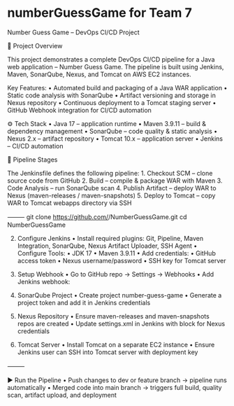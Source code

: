# numberGuessGame for Team 7
Number Guess Game – DevOps CI/CD Project

📌 Project Overview

This project demonstrates a complete DevOps CI/CD pipeline for a Java web application – Number Guess Game.
The pipeline is built using Jenkins, Maven, SonarQube, Nexus, and Tomcat on AWS EC2 instances.

Key Features:
	•	Automated build and packaging of a Java WAR application
	•	Static code analysis with SonarQube
	•	Artifact versioning and storage in Nexus repository
	•	Continuous deployment to a Tomcat staging server
	•	GitHub Webhook integration for CI/CD automation


⚙️ Tech Stack
	•	Java 17 – application runtime
	•	Maven 3.9.11 – build & dependency management
	•	SonarQube – code quality & static analysis
	•	Nexus 2.x – artifact repository
	•	Tomcat 10.x – application server
	•	Jenkins – CI/CD automation

🚀 Pipeline Stages

The Jenkinsfile defines the following pipeline:
	1.	Checkout SCM – clone source code from GitHub
	2.	Build – compile & package WAR with Maven
	3.	Code Analysis – run SonarQube scan
	4.	Publish Artifact – deploy WAR to Nexus (maven-releases / maven-snapshots)
	5.	Deploy to Tomcat – copy WAR to Tomcat webapps directory via SSH

⸻
git clone https://github.com/<your-org>/NumberGuessGame.git
cd NumberGuessGame


2. Configure Jenkins
	•	Install required plugins: Git, Pipeline, Maven Integration, SonarQube, Nexus Artifact Uploader, SSH Agent
	•	Configure Tools:
	•	JDK 17
	•	Maven 3.9.11
	•	Add credentials:
	•	GitHub access token
	•	Nexus username/password
	•	SSH key for Tomcat server

3. Setup Webhook
	•	Go to GitHub repo → Settings → Webhooks
	•	Add Jenkins webhook:

4. SonarQube Project
	•	Create project number-guess-game
	•	Generate a project token and add it in Jenkins credentials

5. Nexus Repository
	•	Ensure maven-releases and maven-snapshots repos are created
	•	Update settings.xml in Jenkins with <servers> block for Nexus credentials

6. Tomcat Server
	•	Install Tomcat on a separate EC2 instance
	•	Ensure Jenkins user can SSH into Tomcat server with deployment key

⸻

▶️ Run the Pipeline
	•	Push changes to dev or feature branch → pipeline runs automatically
	•	Merged code into main branch → triggers full build, quality scan, artifact upload, and deployment
